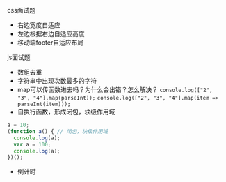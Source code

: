 css面试题
- 右边宽度自适应
- 左边根据右边自适应高度
- 移动端footer自适应布局


js面试题
- 数组去重
- 字符串中出现次数最多的字符
- map可以传函数进去吗？为什么会出错？怎么解决？
  `console.log(["2", "3", "4"].map(parseInt));`
  `console.log(["2", "3", "4"].map(item => parseInt(item)));`
- 自执行函数，形成闭包，块级作用域

```javascript
a = 10;
(function a() { // 闭包，块级作用域
  console.log(a);
  var a = 100;
  console.log(a);
})();
```

- 倒计时